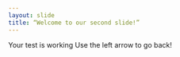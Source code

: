 ```yaml
---
layout: slide
title: “Welcome to our second slide!”
---
```

Your test is working 
Use the left arrow to go back!
